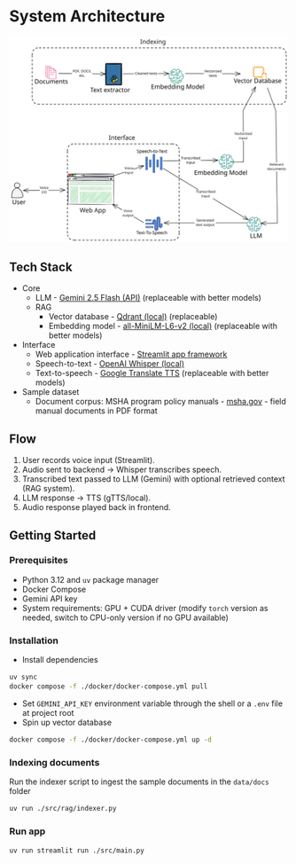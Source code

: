 # System Architecture

![architecture diagram](./architecture%20diagram.svg)

## Tech Stack

- Core
  - LLM - [Gemini 2.5 Flash (API)](https://ai.google.dev/gemini-api/docs/models#gemini-2.5-flash) (replaceable with better models)
  - RAG
    - Vector database - [Qdrant (local)](https://qdrant.tech/qdrant-vector-database/) (replaceable)
    - Embedding model - [all-MiniLM-L6-v2 (local)](https://huggingface.co/sentence-transformers/all-MiniLM-L6-v2) (replaceable with better models)
- Interface
  - Web application interface - [Streamlit app framework](https://streamlit.io/)
  - Speech-to-text - [OpenAI Whisper (local)](https://github.com/openai/whisper)
  - Text-to-speech - [Google Translate TTS](https://gtts.readthedocs.io/en/latest/) (replaceable with better models)
- Sample dataset
  - Document corpus: MSHA program policy manuals - [msha.gov](https://www.msha.gov/compliance-and-enforcement/compliance-assistance/program-policy-manual) - field manual documents in PDF format

## Flow

1. User records voice input (Streamlit).
2. Audio sent to backend → Whisper transcribes speech.
3. Transcribed text passed to LLM (Gemini) with optional retrieved context (RAG system).
4. LLM response → TTS (gTTS/local).
5. Audio response played back in frontend.

## Getting Started

### Prerequisites

- Python 3.12 and `uv` package manager
- Docker Compose
- Gemini API key
- System requirements: GPU + CUDA driver (modify `torch` version as needed, switch to CPU-only version if no GPU available)

### Installation

- Install dependencies

```sh
uv sync
docker compose -f ./docker/docker-compose.yml pull
```

- Set `GEMINI_API_KEY` environment variable through the shell or a `.env` file at project root
- Spin up vector database

```sh
docker compose -f ./docker/docker-compose.yml up -d
```

### Indexing documents

Run the indexer script to ingest the sample documents in the `data/docs` folder

```sh
uv run ./src/rag/indexer.py
```

### Run app

```sh
uv run streamlit run ./src/main.py
```
